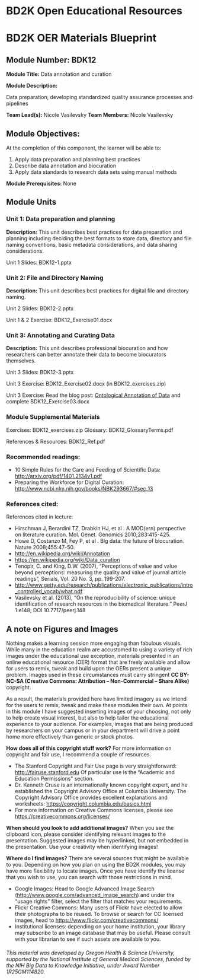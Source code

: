 # BD2K Open Educational Resources


# BD2K OER Materials Blueprint


## Module Number: BDK12

**Module Title:** Data annotation and curation

**Module Description:**

Data preparation, developing standardized quality assurance processes and pipelines

**Team Lead(s):** Nicole Vasilevsky
**Team Members:** Nicole Vasilevsky

## Module Objectives:

At the completion of this component, the learner will be able to:

1. Apply data preparation and planning best practices
2. Describe data annotation and biocuration
3. Apply data standards to research data sets using manual methods

**Module Prerequisites:** None

## Module Units
### Unit 1: Data preparation and planning

**Description:** This unit describes best practices for data preparation and planning including deciding the best formats to store data, directory and file naming conventions, basic metadata considerations, and data sharing considerations.

Unit 1 Slides: BDK12-1.pptx

### Unit 2: File and Directory Naming

**Description:** This unit describes best practices for digital file and directory naming.

Unit 2 Slides: BDK12-2.pptx

Unit 1 & 2 Exercise: BDK12\_Exercise01.docx

### Unit 3: Annotating and Curating Data

**Description:** This unit describes professional biocuration and how researchers can better annotate their data to become biocurators themselves.

Unit 3 Slides: BDK12-3.pptx

Unit 3 Exercise: BDK12\_Exercise02.docx (in BDK12\_exercises.zip)

Unit 3 Exercise: Read the blog post: [Ontological Annotation of Data](http://ontogenesis.knowledgeblog.org/50) and complete BDK12\_Exercise03.docx

### Module Supplemental Materials

Exercises: BDK12\_exercises.zip
Glossary: BDK12\_GlossaryTerms.pdf

References & Resources: BDK12\_Ref.pdf

### Recommended readings:
- 10 Simple Rules for the Care and Feeding of Scientific Data: http://arxiv.org/pdf/1401.2134v1.pdf
- Preparing the Workforce for Digital Curation: http://www.ncbi.nlm.nih.gov/books/NBK293667/#sec_13

### References cited:
References cited in lecture:
- Hirschman J, Berardini TZ, Drabkin HJ, et al . A MOD(ern) perspective on literature curation. Mol. Genet. Genomics 2010;283:415-425.
- Howe D, Costanzo M, Fey P, et al . Big data: the future of biocuration. Nature 2008;455:47-50.
- http://en.wikipedia.org/wiki/Annotation
- https://en.wikipedia.org/wiki/Data_curation
- Tenopir, C. and King, D.W. (2007), “Perceptions of value and value beyond perceptions: measuring the quality and value of journal article readings”, Serials, Vol. 20 No. 3, pp. 199-207.
- http://www.getty.edu/research/publications/electronic_publications/intro_controlled_vocab/what.pdf
- Vasilevsky et al. (2013), “On the reproducibility of science: unique identification of research resources in the biomedical literature.” PeerJ 1:e148; DOI 10.7717/peerj.148

## A note on Figures and Images

Nothing makes a learning session more engaging than fabulous visuals.  While many in the education realm are accustomed to using a variety of rich images under the educational use exception, materials presented in an online educational resource (OER) format that are freely available and allow for users to remix, tweak and build upon the OERs present a unique problem.  Images used in these circumstances must carry stringent **CC BY-NC-SA (Creative Commons: Attribution – Non-Commercial – Share Alike)** copyright.

As a result, the materials provided here have limited imagery as we intend for the users to remix, tweak and make these modules their own.  At points in this module I have suggested inserting images of your choosing, not only to help create visual interest, but also to help tailor the educational experience to your audience.  For examples, images that are being produced by researchers on your campus or in your department will drive a point home more effectively than generic or stock photos.

**How does all of this copyright stuff work?**  For more information on copyright and fair use, I recommend a couple of resources.

- The Stanford Copyright and Fair Use page is very straightforward: http://fairuse.stanford.edu  Of particular use is the “Academic and Education Permissions” section.  
- Dr. Kenneth Cruse is an internationally known copyright expert, and he established the Copyright Advisory Office at Columbia University.  The Copyright Advisory Office provides excellent explanations and worksheets: https://copyright.columbia.edu/basics.html 
- For more information on Creative Commons licenses, please see https://creativecommons.org/licenses/

**When should you look to add additional images?**  When you see the clipboard icon, please consider identifying relevant images to the presentation.  Suggested images may be hyperlinked, but not embedded in the presentation.  Use your creativity when identifying images!  

**Where do I find images?** There are several sources that might be available to you.  Depending on how you plan on using the BD2K modules, you may have more flexibility to locate images.  Once you have identify the license that you wish to use, you can search with those restrictions in mind.

- Google Images:  Head to Google Advanced Image Search (http://www.google.com/advanced_image_search) and under the “usage rights” filter, select the filter that matches your requirements.
- Flickr Creative Commons:  Many users of Flickr have elected to allow their photographs to be reused.  To browse or search for CC licensed images, head to https://www.flickr.com/creativecommons/  
- Institutional licenses: depending on your home institution, your library may subscribe to an image database that may be useful.  Please consult with your librarian to see if such assets are available to you.


###### *This material was developed by Oregon Health & Science University, supported by the National Institute of General Medical Sciences, funded by the NIH Big Data to Knowledge Initiative, under Award Number 1R25GM114820.*

